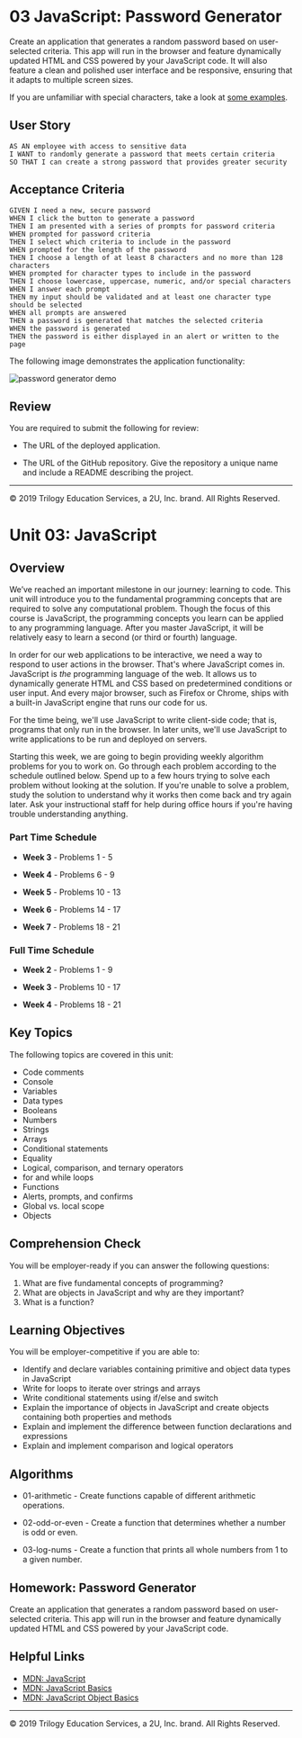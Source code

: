 # 03 JavaScript: Password Generator

Create an application that generates a random password based on user-selected criteria. This app will run in the browser and feature dynamically updated HTML and CSS powered by your JavaScript code. It will also feature a clean and polished user interface and be responsive, ensuring that it adapts to multiple screen sizes.

If you are unfamiliar with special characters, take a look at [some examples](https://www.owasp.org/index.php/Password_special_characters).

## User Story

```
AS AN employee with access to sensitive data
I WANT to randomly generate a password that meets certain criteria
SO THAT I can create a strong password that provides greater security
```

## Acceptance Criteria

```
GIVEN I need a new, secure password
WHEN I click the button to generate a password
THEN I am presented with a series of prompts for password criteria
WHEN prompted for password criteria
THEN I select which criteria to include in the password
WHEN prompted for the length of the password
THEN I choose a length of at least 8 characters and no more than 128 characters
WHEN prompted for character types to include in the password
THEN I choose lowercase, uppercase, numeric, and/or special characters
WHEN I answer each prompt
THEN my input should be validated and at least one character type should be selected
WHEN all prompts are answered
THEN a password is generated that matches the selected criteria
WHEN the password is generated
THEN the password is either displayed in an alert or written to the page
```

The following image demonstrates the application functionality:

![password generator demo](./Assets/03-javascript-homework-demo.png)

## Review

You are required to submit the following for review:

* The URL of the deployed application.

* The URL of the GitHub repository. Give the repository a unique name and include a README describing the project.

- - -
© 2019 Trilogy Education Services, a 2U, Inc. brand. All Rights Reserved.



# Unit 03: JavaScript

## Overview
We’ve reached an important milestone in our journey: learning to code. This unit will introduce you to the fundamental programming concepts that are required to solve any computational problem. Though the focus of this course is JavaScript, the programming concepts you learn can be applied to any programming language. After you master JavaScript, it will be relatively easy to learn a second (or third or fourth) language.

In order for our web applications to be interactive, we need a way to respond to user actions in the browser. That's where JavaScript comes in. JavaScript is _the_ programming language of the web. It allows us to dynamically generate HTML and CSS based on predetermined conditions or user input. And every major browser, such as Firefox or Chrome, ships with a built-in JavaScript engine that runs our code for us. 

For the time being, we'll use JavaScript to write client-side code; that is, programs that only run in the browser. In later units, we'll use JavaScript to write applications to be run and deployed on servers.

Starting this week, we are going to begin providing weekly algorithm problems for you to work on. Go through each problem according to the schedule outlined below. Spend up to a few hours trying to solve each problem without looking at the solution. If you're unable to solve a problem, study the solution to understand why it works then come back and try again later. Ask your instructional staff for help during office hours if you're having trouble understanding anything.

### Part Time Schedule

* **Week 3** - Problems 1 - 5

* **Week 4** - Problems 6 - 9

* **Week 5** - Problems 10 - 13

* **Week 6** - Problems 14 - 17

* **Week 7** - Problems 18 - 21

### Full Time Schedule

* **Week 2** - Problems 1 - 9

* **Week 3** - Problems 10 - 17

* **Week 4** - Problems 18 - 21

## Key Topics
The following topics are covered in this unit:
* Code comments
* Console
* Variables
* Data types
* Booleans
* Numbers
* Strings
* Arrays
* Conditional statements
* Equality
* Logical, comparison, and ternary operators
* for and while loops
* Functions
* Alerts, prompts, and confirms
* Global vs. local scope
* Objects

## Comprehension Check
You will be employer-ready if you can answer the following questions:
1. What are five fundamental concepts of programming?
2. What are objects in JavaScript and why are they important?
3. What is a function?


## Learning Objectives
You will be employer-competitive if you are able to:
* Identify and declare variables containing primitive and object data types in JavaScript
* Write for loops to iterate over strings and arrays
* Write conditional statements using if/else and switch
* Explain the importance of objects in JavaScript and create objects containing both properties and methods
* Explain and implement the difference between function declarations and expressions
* Explain and implement comparison and logical operators

## Algorithms

* 01-arithmetic - Create functions capable of different arithmetic operations.

* 02-odd-or-even - Create a function that determines whether a number is odd or even.

* 03-log-nums - Create a function that prints all whole numbers from 1 to a given number.

## Homework: Password Generator

Create an application that generates a random password based on user-selected criteria. This app will run in the browser and feature dynamically updated HTML and CSS powered by your JavaScript code.

## Helpful Links
* [MDN: JavaScript](https://developer.mozilla.org/en-US/docs/Web/JavaScript)
* [MDN: JavaScript Basics](https://developer.mozilla.org/en-US/docs/Learn/Getting_started_with_the_web/JavaScript_basics)
* [MDN: JavaScript Object Basics](https://developer.mozilla.org/en-US/docs/Learn/JavaScript/Objects/Basics)

- - -
© 2019 Trilogy Education Services, a 2U, Inc. brand. All Rights Reserved.